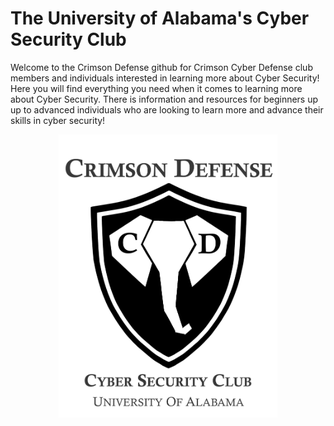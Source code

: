 # The University of Alabama's Cyber Security Club
Welcome to the Crimson Defense github for Crimson Cyber Defense club members and individuals interested in learning more about Cyber Security!
Here you will find everything you need when it comes to learning more about Cyber Security. There is information and resources for beginners up
up to advanced individuals who are looking to learn more and advance their skills in cyber security!

<p align="center">
<img width="350px" src="Archive/images/318feea7cf1545feb4dcfd711f64b263.png" alt="Logo"/>
</p>
